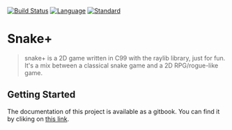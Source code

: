 [![Build Status](https://travis-ci.org/Elkantor/snake-.svg?branch=develop)](https://travis-ci.org/Elkantor/snake-.svg?branch=develop)
[![Language](https://img.shields.io/badge/language-C-blue.svg)](https://isocpp.org/)
[![Standard](https://img.shields.io/badge/C-99-blue.svg)](https://en.wikipedia.org/wiki/C99)

# Snake+
> snake+  is a 2D game
written in C99 with the raylib library, just for fun.
It's a mix between a classical snake game and a 2D RPG/rogue-like game.


## Getting Started

The documentation of this project is available as a gitbook.
You can find it by cliking on <a href="https://credo.gitbook.io/snake-plus"> this link</a>.
